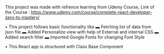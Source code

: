 This project was made with refrence learning from Udemy Course, Link of the Course : https://www.udemy.com/course/complete-react-developer-zero-to-mastery/

 • This project follows basic functionality like 
 ▬ Fetching list of data from json file
 ▬ Added Personalize view with help of External and internal CSS
 ▬ Added search filter
 ▬ Imported Google Fonts for changing Font Style

 • This React app is structured with Class Base Component


